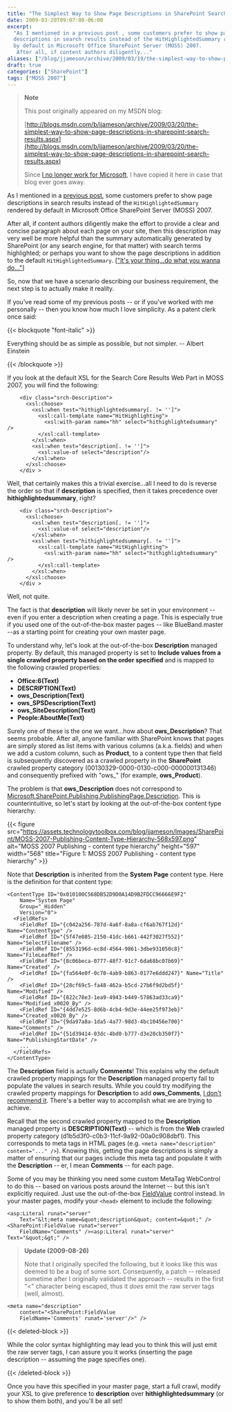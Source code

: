 ```yaml
---
title: "The Simplest Way to Show Page Descriptions in SharePoint Search Results"
date: 2009-03-20T09:07:00-06:00
excerpt:
  "As I mentioned in a previous post , some customers prefer to show page
  descriptions in search results instead of the HitHighlightedSummary rendered
  by default in Microsoft Office SharePoint Server (MOSS) 2007. 
   After all, if content authors diligently..."
aliases: ["/blog/jjameson/archive/2009/03/19/the-simplest-way-to-show-page-descriptions-in-sharepoint-search-results.aspx", "/blog/jjameson/archive/2009/03/20/the-simplest-way-to-show-page-descriptions-in-sharepoint-search-results.aspx"]
draft: true
categories: ["SharePoint"]
tags: ["MOSS 2007"]
---
```


> **Note**
>
> This post originally appeared on my MSDN blog:
>
> [http://blogs.msdn.com/b/jjameson/archive/2009/03/20/the-simplest-way-to-show-page-descriptions-in-sharepoint-search-results.aspx](http://blogs.msdn.com/b/jjameson/archive/2009/03/20/the-simplest-way-to-show-page-descriptions-in-sharepoint-search-results.aspx)
>
> Since
> [I no longer work for Microsoft](/blog/jjameson/2011/09/02/last-day-with-microsoft),
> I have copied it here in case that blog ever goes away.

As I mentioned in a
[previous post](/blog/jjameson/2009/03/19/argumentnullexception-with-optional-publishingpage-description-property-with-some-thoughts-on-breaking-the-build-too),
some customers prefer to show page descriptions in search results instead of the
`HitHighlightedSummary` rendered by default in Microsoft Office SharePoint
Server (MOSS) 2007.

After all, if content authors diligently make the effort to provide a clear and
concise paragraph about each page on your site, then this description may very
well be more helpful than the summary automatically generated by SharePoint (or
any search engine, for that matter) with search terms highlighted; or perhaps
you want to show the page descriptions in addition to the default
`HitHighlightedSummary`.
[["It's your thing...do what you wanna do..."](http://www.youtube.com/watch?v=2v2-DSKx3Eg)]

So, now that we have a scenario describing our business requirement, the next
step is to actually make it reality.

If you've read some of my previous posts -- or if you've worked with me
personally -- then you know how much I love simplicity. As a patent clerk once
said:

{{< blockquote "font-italic" >}}

Everything should be as simple as possible, but not simpler.
-- Albert Einstein

{{< /blockquote >}}

If you look at the default XSL for the Search Core Results Web Part in MOSS
2007, you will find the following:

```
    <div class="srch-Description">
      <xsl:choose>
        <xsl:when test="hithighlightedsummary[. != '']">
          <xsl:call-template name="HitHighlighting">
            <xsl:with-param name="hh" select="hithighlightedsummary" />
          </xsl:call-template>
        </xsl:when>
        <xsl:when test="description[. != '']">
          <xsl:value-of select="description"/>
        </xsl:when>
      </xsl:choose>
    </div >
```

Well, that certainly makes this a trivial exercise...all I need to do is reverse
the order so that if **description** is specified, then it takes precedence over
**hithighlightedsummary**, right?

```
    <div class="srch-Description">
      <xsl:choose>
        <xsl:when test="description[. != '']">
          <xsl:value-of select="description"/>
        </xsl:when>
        <xsl:when test="hithighlightedsummary[. != '']">
          <xsl:call-template name="HitHighlighting">
            <xsl:with-param name="hh" select="hithighlightedsummary" />
          </xsl:call-template>
        </xsl:when>
      </xsl:choose>
    </div >
```

Well, not quite.

The fact is that **description** will likely never be set in your environment --
even if you enter a description when creating a page. This is especially true if
you used one of the out-of-the-box master pages -- like BlueBand.master --as a
starting point for creating your own master page.

To understand why, let's look at the out-of-the-box **Description** managed
property. By default, this managed property is set to **Include values from a
single crawled property based on the order specified** and is mapped to the
following crawled properties:

- **Office:6(Text)**
- **DESCRIPTION(Text)**
- **ows\_Description(Text)**
- **ows\_SPSDescription(Text)**
- **ows\_SiteDescription(Text)**
- **People:AboutMe(Text)**

Surely one of these is the one we want...how about **ows\_Description**? That
seems probable. After all, anyone familiar with SharePoint knows that pages are
simply stored as list items with various columns (a.k.a. fields) and when we add
a custom column, such as **Product**, to a content type then that field is
subsequently discovered as a crawled property in the **SharePoint** crawled
property category (00130329-0000-0130-c000-000000131346) and consequently
prefixed with "ows\_" (for example, **ows\_Product**).

The problem is that **ows\_Description** does not correspond to
[Microsoft.SharePoint.Publishing.PublishingPage.Description](http://msdn.microsoft.com/en-us/library/microsoft.sharepoint.publishing.publishingpage.description.aspx).
This is counterintuitive, so let's start by looking at the out-of-the-box
content type hierarchy:

{{< figure
src="https://assets.technologytoolbox.com/blog/jjameson/Images/SharePoint/MOSS-2007-Publishing-Content-Type-Hierarchy-568x597.png"
alt="MOSS 2007 Publishing - content type hierarchy" height="597" width="568"
title="Figure 1: MOSS 2007 Publishing - content type hierarchy" >}}

Note that **Description** is inherited from the **System Page** content type.
Here is the definition for that content type:

```
<ContentType ID="0x010100C568DB52D9D0A14D9B2FDCC96666E9F2"
    Name="System Page"
    Group="_Hidden"
    Version="0">
  <FieldRefs>
    <FieldRef ID="{c042a256-787d-4a6f-8a8a-cf6ab767f12d}" Name="ContentType" />
    <FieldRef ID="{5f47e085-2150-41dc-b661-442f3027f552}" Name="SelectFilename" />
    <FieldRef ID="{8553196d-ec8d-4564-9861-3dbe931050c8}" Name="FileLeafRef" />
    <FieldRef ID="{8c06beca-0777-48f7-91c7-6da68bc07b69}" Name="Created" />
    <FieldRef ID="{fa564e0f-0c70-4ab9-b863-0177e6ddd247}" Name="Title" />
    <FieldRef ID="{28cf69c5-fa48-462a-b5cd-27b6f9d2bd5f}" Name="Modified" />
    <FieldRef ID="{822c78e3-1ea9-4943-b449-57863ad33ca9}" Name="Modified_x0020_By" />
    <FieldRef ID="{4dd7e525-8d6b-4cb4-9d3e-44ee25f973eb}" Name="Created_x0020_By" />
    <FieldRef ID="{9da97a8a-1da5-4a77-98d3-4bc10456e700}" Name="Comments" />
    <FieldRef ID="{51d39414-03dc-4bd0-b777-d3e20cb350f7}" Name="PublishingStartDate" />
    ...
  </FieldRefs>
</ContentType>
```

The **Description** field is actually **Comments**! This explains why the
default crawled property mappings for the **Description** managed property fail
to populate the values in search results. While you could try modifying the
crawled property mappings for **Description** to add **ows\_Comments**,
[I don't recommend it](/blog/jjameson/2009/03/05/excluding-various-sharepoint-items-from-search-results-on-internet-facing-moss-sites).
There's a better way to accomplish what we are trying to achieve.

Recall that the second crawled property mapped to the **Description** managed
property is **DESCRIPTION(Text)** -- which is from the **Web** crawled property
category (d1b5d3f0-c0b3-11cf-9a92-00a0c908dbf1). This corresponds to meta tags
in HTML pages (e.g. `<meta name="description" content="..." />`). Knowing this,
getting the page descriptions is simply a matter of ensuring that our pages
include this meta tag and populate it with the **Description** -- er, I mean
**Comments** -- for each page.

Some of you may be thinking you need some custom MetaTag WebControl to do this
-- based on various posts around the Internet -- but this isn't explicitly
required. Just use the out-of-the-box
[FieldValue](http://msdn.microsoft.com/en-us/library/microsoft.sharepoint.webcontrols.fieldvalue.aspx)
control instead. In your master pages, modify your `<head>` element to include
the following:

```
<asp:Literal runat="server"
    Text="&lt;meta name=&quot;description&quot; content=&quot;" /><SharePoint:FieldValue runat="server"
    FieldName="Comments" /><asp:Literal runat="server" Text="&quot;&gt;" />
```

> **Update (2009-08-26)**
>
> Note that I originally specifed the following, but it looks like this was
> deemed to be a bug of some sort. Consequently, a patch -- released sometime
> after I originally validated the approach -- results in the first "&lt;"
> character being escaped, thus it *does* emit the raw server tags (well,
> almost).

```
<meta name="description"
    content="<SharePoint:FieldValue
    FieldName='Comments' runat='server'/>" />
```

{{< deleted-block >}}

While the color syntax highlighting may lead you to think this will just emit
the raw server tags, I can assure you it works (inserting the page description
-- assuming the page specifies one).

{{< /deleted-block >}}

Once you have this specified in your master page, start a full crawl, modify
your XSL to give preference to **description** over **hithighlightedsummary**
(or to show them both), and you'll be all set!

